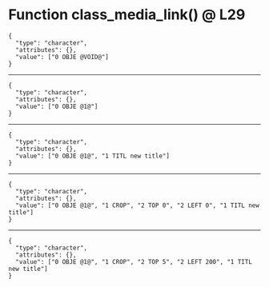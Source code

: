 # Function class_media_link() @ L29

    {
      "type": "character",
      "attributes": {},
      "value": ["0 OBJE @VOID@"]
    }

---

    {
      "type": "character",
      "attributes": {},
      "value": ["0 OBJE @1@"]
    }

---

    {
      "type": "character",
      "attributes": {},
      "value": ["0 OBJE @1@", "1 TITL new title"]
    }

---

    {
      "type": "character",
      "attributes": {},
      "value": ["0 OBJE @1@", "1 CROP", "2 TOP 0", "2 LEFT 0", "1 TITL new title"]
    }

---

    {
      "type": "character",
      "attributes": {},
      "value": ["0 OBJE @1@", "1 CROP", "2 TOP 5", "2 LEFT 200", "1 TITL new title"]
    }

